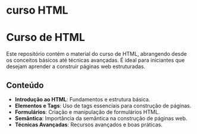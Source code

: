 # curso HTML
# Curso de HTML

Este repositório contém o material do curso de HTML, abrangendo desde os conceitos básicos até técnicas avançadas. É ideal para iniciantes que desejam aprender a construir páginas web estruturadas.

## Conteúdo

- **Introdução ao HTML**: Fundamentos e estrutura básica.
- **Elementos e Tags**: Uso de tags essenciais para construção de páginas.
- **Formulários**: Criação e manipulação de formulários HTML.
- **Semântica**: Importância da semântica na construção de páginas web.
- **Técnicas Avançadas**: Recursos avançados e boas práticas.